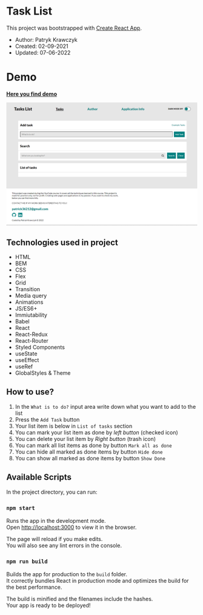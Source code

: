 # Task List

This project was bootstrapped with [Create React App](https://github.com/facebook/create-react-app).

- Author: Patryk Krawczyk
- Created: 02-09-2021
- Updated: 07-06-2022

# Demo
[**Here you find demo**](https://kraviecdev.github.io/react-task-list/#/tasks)

![Application image](Tasks_list.PNG)

## Technologies used in project

- HTML
- BEM
- CSS
- Flex
- Grid
- Transition
- Media query
- Animations
- JS/ES6+
- Immiutability
- Babel
- React
- React-Redux
- React-Router
- Styled Components
- useState
- useEffect
- useRef
- GlobalStyles & Theme

## How to use?

1. In the `What is to do?` input area write down what you want to add to the list
2. Press the `Add Task` button
3. Your list item is below in `List of tasks` section
4. You can mark your list item as done by *left button* (checked icon)
5. You can delete your list item by *Right button* (trash icon)
6. You can mark all list items as done by button `Mark all as done`
7. You can hide all marked as done items by button `Hide done`
8. You can show all marked as done items by button `Show Done`
## Available Scripts

In the project directory, you can run:

### `npm start`

Runs the app in the development mode.\
Open [http://localhost:3000](http://localhost:3000) to view it in the browser.

The page will reload if you make edits.\
You will also see any lint errors in the console.

### `npm run build`

Builds the app for production to the `build` folder.\
It correctly bundles React in production mode and optimizes the build for the best performance.

The build is minified and the filenames include the hashes.\
Your app is ready to be deployed!
